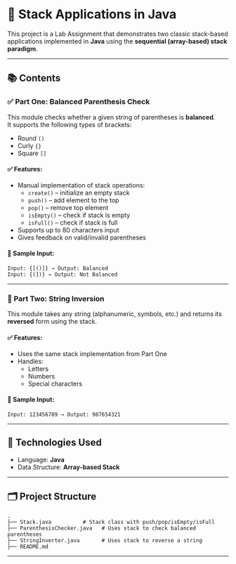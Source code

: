 # 🧱 Stack Applications in Java

This project is a Lab Assignment that demonstrates two classic stack-based applications implemented in **Java**
using the **sequential (array-based) stack paradigm**.

---

## 📚 Contents

### ✅ Part One: Balanced Parenthesis Check

This module checks whether a given string of parentheses is **balanced**.  
It supports the following types of brackets:

- Round `()`
- Curly `{}`  
- Square `[]`

#### ✅ Features:
- Manual implementation of stack operations:
  - `create()` – initialize an empty stack
  - `push()` – add element to the top
  - `pop()` – remove top element
  - `isEmpty()` – check if stack is empty
  - `isFull()` – check if stack is full
- Supports up to 80 characters input
- Gives feedback on valid/invalid parentheses

#### 🧪 Sample Input:
```
Input: {[()]} → Output: Balanced  
Input: {(])} → Output: Not Balanced
```

---

### 🔁 Part Two: String Inversion

This module takes any string (alphanumeric, symbols, etc.) and returns its **reversed** form using the stack.

#### ✅ Features:
- Uses the same stack implementation from Part One
- Handles:
  - Letters
  - Numbers
  - Special characters

#### 🧪 Sample Input:
```
Input: 123456789 → Output: 987654321
```

---

## 🧰 Technologies Used

- Language: **Java**
- Data Structure: **Array-based Stack**

---

## 🗂 Project Structure

```
.
├── Stack.java          # Stack class with push/pop/isEmpty/isFull
├── ParenthesisChecker.java   # Uses stack to check balanced parentheses
├── StringInverter.java       # Uses stack to reverse a string
├── README.md
```

---
